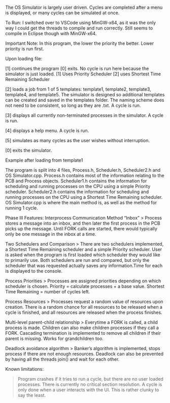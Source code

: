The OS Simulator is largely user driven. Cycles are completed after a menu is displayed, or many cycles can be simulated at once.

To Run: I switched over to VSCode using MinGW-x64, as it was the only way I could get the threads to compile and run correctly. Still seems to compile in Eclipse though with MinGW-x64.

Important Note: In this program, the lower the priority the better. Lower priority is run first.

Upon loading file:

[1] continues the program [0] exits. No cycle is run here because the simulator is just loaded.
[1] Uses Priority Scheduler [2] uses Shortest Time Remaining Scheduler

[2] loads a job from 1 of 5 templates: template1, template2, template3, template4, and template5. The simulator is designed so additional templates can be created and saved in the templates folder. The naming scheme does not need to be consistent, so long as they are .txt. A cycle is run.

[3] displays all currently non-terminated processes in the simulator. A cycle is run.

[4] displays a help menu. A cycle is run.

[5] simulates as many cycles as the user wishes without interruption. 

[0] exits the simulator.


Example after loading from template1

The program is split into 4 files, Process.h, Scheduler.h, Scheduler2.h  and OS Simulator.cpp. 
	Process.h contains most of the information relating to the PCB and Process objects.
	Scheduler1.h contains the information for scheduling and running processes on the CPU using a simple Priority scheduler.
	Scheduler2.h contains the information for scheduling and running processes on the CPU using a Shortest Time Remaining scheduler. 
	OS Simulator.cpp is where the main method is, as well as the method for running 1 cycle.

Phase III Features:
Interprocess Communication Method “Inbox”
	> Process stores a message into an inbox, and then later the first process in the PCB picks up the message. Until FORK calls are started, there would typically only be one message in the inbox at a time. 

Two Schedulers and Comparison
	> There are two schedulers implemented, a Shortest Time Remaining scheduler and a simple Priority scheduler. User is asked when the program is first loaded which scheduler they would like to primarily use. Both schedulers are run and compared, but only the scheduler that was requested actually saves any information.Time for each is displayed to the console. 

Process Priorities
	> Processes are assigned priorities depending on which scheduler is chosen. Priority = calculate processes +  a base value. Shortest Time Remaining = number of cycles left. 

Process Resources
	> Processes request a random value of resources upon creation. There is a random chance for all resources to be released when a cycle is finished, and all resources are released when the process finishes.

Multi-level parent-child relationship
	> Everytime a FORK is called, a child process is made. Children can also make children processes if they call a FORK. Cascading termination is implemented to remove all children if their parent is missing. Works for grandchildren too. 

Deadlock avoidance algorithm
	> Banker’s algorithm is implemented, stops process if there are not enough resources. Deadlock can also be prevented by having all the threads join() and wait for each other. 

Known limitations:
> Program crashes if it tries to run a cycle, but there are no user loaded processes.
> There is currently no critical section resolution.
> A cycle is only done when a user interacts with the UI. This is rather clunky to say the least.
